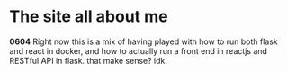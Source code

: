 # The site all about me
__0604__
Right now this is a mix of having played with how to run both flask and react in docker, and how to actually run a front end in reactjs and RESTful API in flask. that make sense? idk.